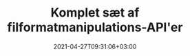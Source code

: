 ---
############################# Static ############################
layout: "product"
date: 2021-04-27T09:31:06+03:00
draft: false

############################# Head ############################
head_title: ".NET Java Document Manipulation API'er til filhåndteringssystemer"
head_description: ".NET og Java dokumentmanipulation og visning af API'er til Word Excel PowerPoint Outlook HTML PDF. Tilføj billedstregkode- og OCR-funktioner til .NET- eller Java-applikationer."

############################# Header ############################
title: "Komplet sæt af filformatmanipulations-API'er"
description: "Udfør dokumentbehandlingsopgaver på Word, Excel, PDF, PowerPoint, Outlook og mere end 100 andre filformater ved hjælp af vores indbyggede API'er til .NET og Java."
button:
  enable: true

############################# APIs ###############################
apis:
  enable: true

  api:
    # api loop
    - title: "Conholdate.Total produktfamilie inkluderer"
      link: "https://products.conholdate.com/da/total/"
      label: "Se alle On Premise API'er"
      api_product:
        # api_product loop
        - link: "/da/total/net/"
          img_alt: "Conholdate.Total for .NET"
          image: "/images/conholdate_total-for-net.png"
          product: "Conholdate.Total for"
          platform: ".NET"
          content: "Målret mod Windows Forms, ASP.NET, WPF, WCF eller enhver form for applikation baseret på .NET Framework 2.0 eller nyere."

        # api_product loop
        - link: "/da/total/java/"
          img_alt: "Conholdate.Total for Java"
          image: "/images/conholdate_total-for-java.png"
          product: "Conholdate.Total for"
          platform: "Java"
          content: "Native Java API'er til desktop, web eller enhver form for applikation baseret på Java SE eller EE."

############################# Support ############################
support:
    enable: true

############################# Back to top ###############################
back_to_top:
  enable: true
---